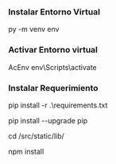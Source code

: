 ### Instalar Entorno Virtual
 py -m venv env
### Activar Entorno virtual
AcEnv env\Scripts\activate
### Instalar Requerimiento
pip install -r .\requirements.txt

pip install --upgrade pip

cd /src/static/lib/

npm install
